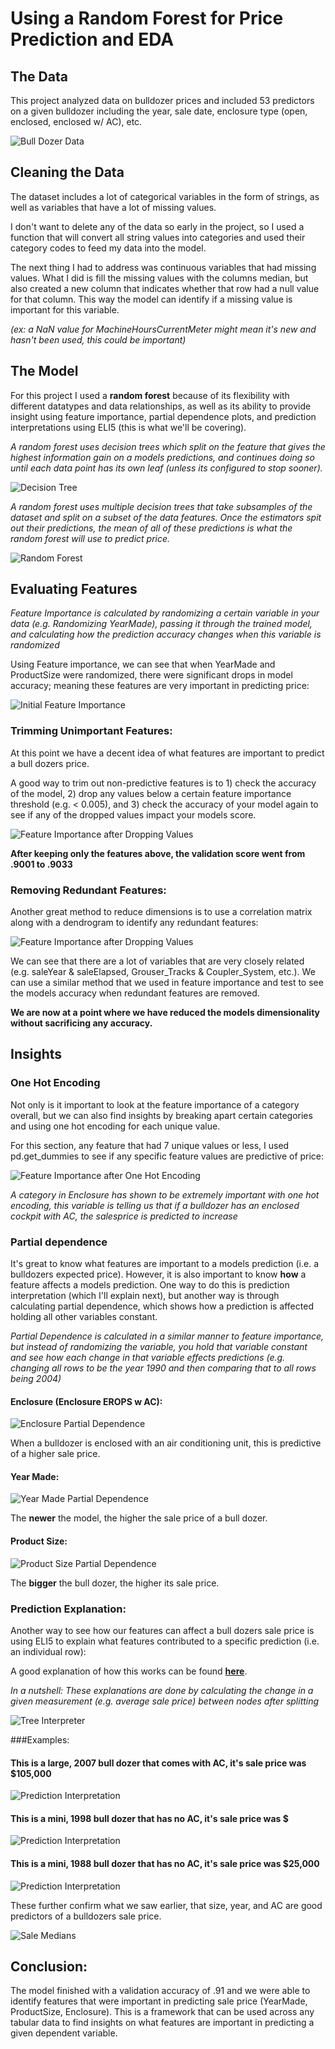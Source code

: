 # Using a Random Forest for Price Prediction and EDA

## The Data
This project analyzed data on bulldozer prices and included 53 predictors on a given bulldozer including the year, sale date, enclosure type (open, enclosed, enclosed w/ AC), etc.

![Bull Dozer Data](https://s3.amazonaws.com/chermsbucket/rf_imp_folder/data.png)

## Cleaning the Data

The dataset includes a lot of categorical variables in the form of strings, as well as variables that have a lot of missing values.

I don't want to delete any of the data so early in the project, so I used a function that will convert all string values into categories and used their category codes to feed my data into the model.

The next thing I had to address was continuous variables that had missing values.  What I did is fill the missing values with the columns median, but also created a new column that indicates whether that row had a null value for that column. This way the model can identify if a missing value is important for this variable.

_(ex: a NaN value for MachineHoursCurrentMeter might mean it's new and hasn't been used, this could be important)_

## The Model

For this project I used a **random forest** because of its flexibility with different datatypes and data relationships, as well as its ability to provide insight using feature importance, partial dependence plots, and prediction interpretations using ELI5 (this is what we'll be covering).

_A random forest uses decision trees which split on the feature that gives the highest information gain on a models predictions, and continues doing so until each data point has its own leaf (unless its configured to stop sooner)._

![Decision Tree](http://engineering.pivotal.io/images/interpreting-decision-trees-and-random-forests/multi_clf_dt_path.png)

_A random forest uses multiple decision trees that take subsamples of the dataset and split on a subset of the data features.  Once the estimators spit out their predictions, the mean of all of these predictions is what the random forest will use to predict price._

![Random Forest](https://databricks.com/wp-content/uploads/2015/01/Ensemble-example.png)

## Evaluating Features

_Feature Importance is calculated by randomizing a certain variable in your data (e.g. Randomizing YearMade), passing it through the trained model, and calculating how the prediction accuracy changes when this variable is randomized_

Using Feature importance, we can see that when YearMade and ProductSize were randomized, there were significant drops in model accuracy; meaning these features are very important in predicting price:

![Initial Feature Importance](https://s3.amazonaws.com/chermsbucket/rf_imp_folder/feature_importance.png)


### Trimming Unimportant Features:

At this point we have a decent idea of what features are important to predict a bull dozers price.

A good way to trim out non-predictive features is to 1) check the accuracy of the model, 2) drop any values below a certain feature importance threshold (e.g. < 0.005), and 3) check the accuracy of your model again to see if any of the dropped values impact your models score.

![Feature Importance after Dropping Values](https://s3.amazonaws.com/chermsbucket/rf_imp_folder/feature_importance2.png)

**After keeping only the features above, the validation score went from .9001 to .9033**

### Removing Redundant Features:

Another great method to reduce dimensions is to use a correlation matrix along with a dendrogram to identify any redundant features:

![Feature Importance after Dropping Values](https://s3.amazonaws.com/chermsbucket/rf_imp_folder/dendrogram.png)

We can see that there are a lot of variables that are very closely related (e.g. saleYear & saleElapsed, Grouser_Tracks & Coupler_System, etc.).  We can use a similar method that we used in feature importance and test to see the models accuracy when redundant features are removed.

**We are now at a point where we have reduced the models dimensionality without sacrificing any accuracy.**

## Insights

### One Hot Encoding

Not only is it important to look at the feature importance of a category overall, but we can also find insights by breaking apart certain categories and using one hot encoding for each unique value.

For this section, any feature that had 7 unique values or less, I used pd.get_dummies to see if any specific feature values are predictive of price:

![Feature Importance after One Hot Encoding](https://s3.amazonaws.com/chermsbucket/rf_imp_folder/one_hot_encoding.png)

_A category in Enclosure has shown to be extremely important with one hot encoding, this variable is telling us that if a bulldozer has an enclosed cockpit with AC, the salesprice is predicted to increase_

### Partial dependence

It's great to know what features are important to a models prediction (i.e. a bulldozers expected price).  However, it is also important to know **how** a feature affects a models prediction.  One way to do this is prediction interpretation (which I'll explain next), but another way is through calculating partial dependence, which shows how a prediction is affected holding all other variables constant.

_Partial Dependence is calculated in a similar manner to feature importance, but instead of randomizing the variable, you hold that variable constant and see how each change in that variable effects predictions (e.g. changing all rows to be the year 1990 and then comparing that to all rows being 2004)_

#### Enclosure (Enclosure EROPS w AC):

![Enclosure Partial Dependence](https://s3.amazonaws.com/chermsbucket/rf_imp_folder/pdp2.png)

When a bulldozer is enclosed with an air conditioning unit, this is predictive of a higher sale price.

#### Year Made:

![Year Made Partial Dependence](https://s3.amazonaws.com/chermsbucket/rf_imp_folder/pdp1.png)

The **newer** the model, the higher the sale price of a bull dozer.

#### Product Size:

![Product Size Partial Dependence](https://s3.amazonaws.com/chermsbucket/rf_imp_folder/pdp3.png)

The **bigger** the bull dozer, the higher its sale price.

### Prediction Explanation:

Another way to see how our features can affect a bull dozers sale price is using ELI5 to explain what features contributed to a specific prediction (i.e. an individual row):

A good explanation of how this works can be found [**here**](http://blog.datadive.net/interpreting-random-forests/).

_In a nutshell: These explanations are done by calculating the change in a given measurement (e.g. average sale price) between nodes after splitting_

![Tree Interpreter](https://s3.amazonaws.com/chermsbucket/rf_imp_folder/tree_interpreter.png)

###Examples:

#### This is a large, 2007 bull dozer that comes with AC, it's sale price was $105,000
![Prediction Interpretation](https://s3.amazonaws.com/chermsbucket/rf_imp_folder/large_2007_wAC.png)

#### This is a mini, 1998 bull dozer that has no AC, it's sale price was $
![Prediction Interpretation](https://s3.amazonaws.com/chermsbucket/rf_imp_folder/mini_1998_woAC.png)

#### This is a mini, 1988 bull dozer that has no AC, it's sale price was $25,000
![Prediction Interpretation](https://s3.amazonaws.com/chermsbucket/rf_imp_folder/mini_1988_woAC.png)

These further confirm what we saw earlier, that size, year, and AC are good predictors of a bulldozers sale price.

![Sale Medians](https://s3.amazonaws.com/chermsbucket/rf_imp_folder/summary.png)

## Conclusion:

The model finished with a validation accuracy of .91 and we were able to identify features that were important in predicting sale price (YearMade, ProductSize, Enclosure).  This is a framework that can be used across any tabular data to find insights on what features are important in predicting a given dependent variable.
